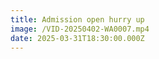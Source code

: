 ```yaml
---
title: Admission open hurry up
image: /VID-20250402-WA0007.mp4
date: 2025-03-31T18:30:00.000Z
---
```


